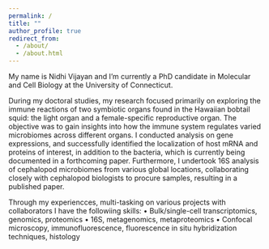 ```yaml
---
permalink: /
title: ""
author_profile: true
redirect_from: 
  - /about/
  - /about.html
---
```


My name is Nidhi Vijayan and I’m currently a PhD candidate in Molecular and Cell Biology at the University of Connecticut. 

During my doctoral studies, my research focused primarily on exploring the immune reactions of two symbiotic organs found in the Hawaiian bobtail squid: the light organ and a female-specific reproductive organ. The objective was to gain insights into how the immune system regulates varied microbiomes across different organs. I conducted analysis on gene expressions, and successfully identified the localization of host mRNA and proteins of interest, in addition to the bacteria, which is currently being documented in a forthcoming paper. Furthermore, I undertook 16S analysis of cephalopod microbiomes from various global locations, collaborating closely with cephalopod biologists to procure samples, resulting in a published paper.

Through my experiencces, multi-tasking on various projects with collaborators I have the followiing skills:
•	Bulk/single-cell transcriptomics, genomics, proteomics
•	16S, metagenomics, metaproteomics
•	Confocal microscopy, immunofluorescence, fluorescence in situ hybridization techniques, histology



